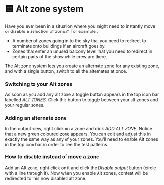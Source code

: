# 🟦 Alt zone system

Have you ever been in a situation where you might need to instantly move or disable a selection of zones? For example :

* A number of zones going in to the sky that you need to redirect to terminate onto buildings if an aircraft goes by.&#x20;
* Zones that enter an unused balcony level that you need to redirect in certain parts of the show while crew are there.&#x20;

The Alt zone system lets you create an alternate zone for any existing zone, and with a single button, switch to all the alternates at once.&#x20;

### Switching to your Alt zones

As soon as you add any alt zone a toggle button appears in the top icon bar labelled _ALT ZONES._ Click this button to toggle between your alt zones and your regular zones.

### Adding an alternate zone

In the output view, right click on a zone and click _ADD ALT ZONE_. Notice that a new green coloured zone appears. You can edit and adjust this in exactly the same way as any of your zones. You'll need to enable Alt zones in the top icon bar in order to see the test patterns.&#x20;

### How to disable instead of move a zone

Add an Alt zone, right click on it and click the _Disable output_ button (circle with a line through it). Now when you enable Alt zones, content will be redirected to this now disabled alt zone.&#x20;
